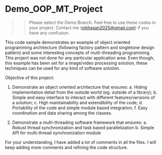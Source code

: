 # Demo_OOP_MT_Project
>> Please select the Demo Branch.
>> Feel free to use these codes in your project.
>> Contact me (mkhasan2025@gmail.com) if you have any confusion.

This code sample demonstrates an example of object oriented programming architecture (following factory pattern and singletone design pattern) and some interesting concepts of multi-threading programming. This project was not done for any particular application area. Even though, this example has been set for a image/video processing solution, these techniques can be used for any kind of software solution.

Objective of this project:
  1. Demonstrate an object oriented architecture that ensures:
    a. Hiding implementation detail from the outside world (eg. outside of a library);
    b. Simple and easy interface to interact with different features/versions of a solution;
    c. High maintainability and extendibility of the code;
    d. Portability of the code and simple module based integration; 
    f. Easy coordination and data sharing among the classes.

  2. Demonstrate a multi-threading software framework that ensures:
    a. Robust thread synchronization and task based parallelization
    b. Simple API for multi-thread synchronization module 

For your understanding, I have added a lot of comments in all the files. I will keep adding more comments and refining the code structure.
